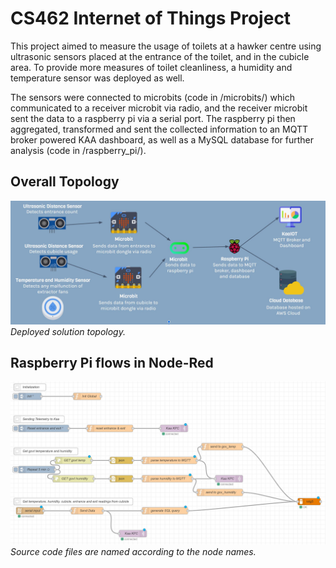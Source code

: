 # CS462 Internet of Things Project

This project aimed to measure the usage of toilets at a hawker centre using ultrasonic sensors placed at the entrance of the toilet, and in the cubicle area. To provide more measures of toilet cleanliness, a humidity and temperature sensor was deployed as well.

The sensors were connected to microbits (code in /microbits/) which communicated to a receiver microbit via radio, and the receiver microbit sent the data to a raspberry pi via a serial port. The raspberry pi then aggregated, transformed and sent the collected information to an MQTT broker powered KAA dashboard, as well as a MySQL database for further analysis (code in /raspberry_pi/).

## Overall Topology
![topology](/images/topology.JPG?raw=true "topology")
*Deployed solution topology.*

## Raspberry Pi flows in Node-Red
![node-red flows](/images/rpi_flow.JPG?raw=true "node-red flows")
*Source code files are named according to the node names.*